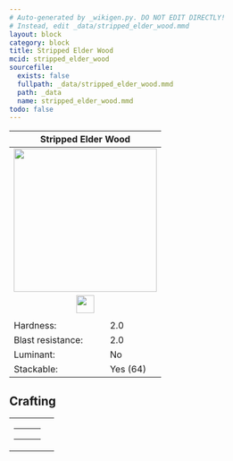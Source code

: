 ```yaml
---
# Auto-generated by _wikigen.py. DO NOT EDIT DIRECTLY!
# Instead, edit _data/stripped_elder_wood.mmd
layout: block
category: block
title: Stripped Elder Wood
mcid: stripped_elder_wood
sourcefile:
  exists: false
  fullpath: _data/stripped_elder_wood.mmd
  path: _data
  name: stripped_elder_wood.mmd
todo: false
---
```


<table class="block-info"><thead><tr>
<th colspan=2>Stripped Elder Wood</th>
</tr></thead><tbody>
<tr><td colspan=2 class="cell-image-big" style="text-align:center"><img onerror="this.src={{ "/img/missing_lg.png" | relative_url | jsonify | escape }}" src="/allotment/img/textures/allotment/stripped_elder_wood.png" width="256" height="256" alt="" class="preview-icon"></td></tr>
<tr><td colspan=2 class="cell-image-small" style="text-align:center"><img onerror="this.src={{ "/img/missing.png" | relative_url | jsonify | escape }}" src="/allotment/img/inventory_textures/allotment/stripped_elder_wood.png" width="32" height="32" alt="" class="inventory-icon"></td></tr>
<tr><td colspan=2 style="text-align:center"><span class="tool-info tool-axe tool-level-0" title="Breaks faster with an Axe"></span></td></tr>
<tr><td>Hardness:</td><td>2.0</td></tr>
<tr><td>Blast resistance:</td><td>2.0</td></tr>
<tr><td>Luminant:</td><td>No</td></tr>
<tr><td>Stackable:</td><td>Yes (64)</td></tr>
</tbody></table>

## Crafting

<table class="crafting-recipe crafting-shaped"><tbody><tr>
<td><table class="crafting-grid"><tbody>
<tr>
<td>
<span title="Stripped Elder Log" class="item item-allotment:stripped_elder_log item-type-item" style="background-image:url(&quot;/allotment/img/inventory_textures/allotment/stripped_elder_log.png&quot;)"></span>
</td>
<td>
<span title="Stripped Elder Log" class="item item-allotment:stripped_elder_log item-type-item" style="background-image:url(&quot;/allotment/img/inventory_textures/allotment/stripped_elder_log.png&quot;)"></span>
</td>
<td>
<span class="item item-empty-space"></span>
</td>
</tr>
<tr>
<td>
<span title="Stripped Elder Log" class="item item-allotment:stripped_elder_log item-type-item" style="background-image:url(&quot;/allotment/img/inventory_textures/allotment/stripped_elder_log.png&quot;)"></span>
</td>
<td>
<span title="Stripped Elder Log" class="item item-allotment:stripped_elder_log item-type-item" style="background-image:url(&quot;/allotment/img/inventory_textures/allotment/stripped_elder_log.png&quot;)"></span>
</td>
<td>
<span class="item item-empty-space"></span>
</td>
</tr>
<tr>
<td>
<span class="item item-empty-space"></span>
</td>
<td>
<span class="item item-empty-space"></span>
</td>
<td>
<span class="item item-empty-space"></span>
</td>
</tr>
</tbody></table></td>
<td class="result">
<div class="result-inner">
<div class="result-slot">
<span title="Stripped Elder Wood" class="item item-allotment:stripped_elder_wood" style="background-image:url(&quot;/allotment/img/inventory_textures/allotment/stripped_elder_wood.png&quot;)"></span>
</div>
</div>
</td>
</tr></tbody></table>